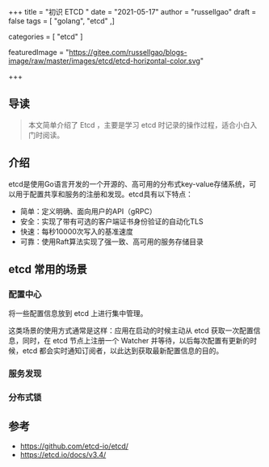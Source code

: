 +++
title = "初识 ETCD "
date = "2021-05-17"
author = "russellgao"
draft = false
tags = [
    "golang",
    "etcd"
,]

categories = [
    "etcd"
]

featuredImage = "https://gitee.com/russellgao/blogs-image/raw/master/images/etcd/etcd-horizontal-color.svg"

+++

## 导读
> 本文简单介绍了 Etcd ，主要是学习 etcd 时记录的操作过程，适合小白入门时阅读。
>

## 介绍
etcd是使用Go语言开发的一个开源的、高可用的分布式key-value存储系统，可以用于配置共享和服务的注册和发现。etcd具有以下特点：

- 简单：定义明确、面向用户的API（gRPC）
- 安全：实现了带有可选的客户端证书身份验证的自动化TLS
- 快速：每秒10000次写入的基准速度
- 可靠：使用Raft算法实现了强一致、高可用的服务存储目录

## etcd 常用的场景
### 配置中心
将一些配置信息放到 etcd 上进行集中管理。

这类场景的使用方式通常是这样：应用在启动的时候主动从 etcd 获取一次配置信息，同时，在 etcd 节点上注册一个 Watcher 并等待，以后每次配置有更新的时候，etcd 都会实时通知订阅者，以此达到获取最新配置信息的目的。

### 服务发现

### 分布式锁


## 参考
- https://github.com/etcd-io/etcd/
- https://etcd.io/docs/v3.4/

